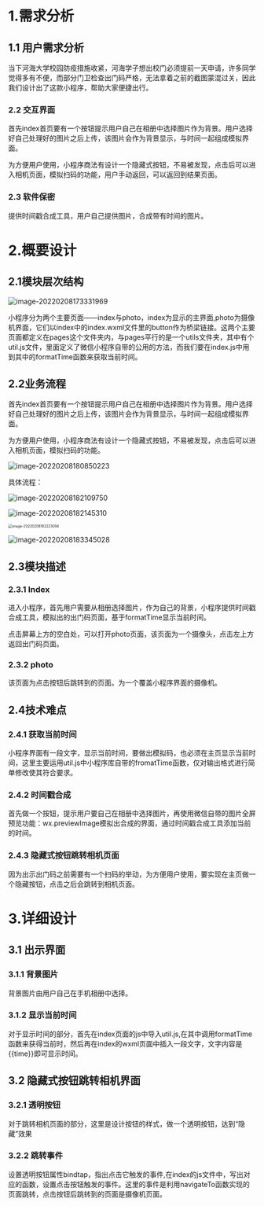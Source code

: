 # 1.需求分析

## 1.1 用户需求分析

当下河海大学校园防疫措施收紧，河海学子想出校门必须提前一天申请，许多同学觉得多有不便，而部分门卫检查出门码严格，无法拿着之前的截图蒙混过关，因此我们设计出了这款小程序，帮助大家便捷出行。

### 2.2 交互界面

首先index首页要有一个按钮提示用户自己在相册中选择图片作为背景。用户选择好自己处理好的图片之后上传，该图片会作为背景显示，与时间一起组成模拟界面。

为方便用户使用，小程序商法有设计一个隐藏式按钮，不易被发现，点击后可以进入相机页面，模拟扫码的功能，用户手动返回，可以返回到结果页面。

### 2.3 软件保密

提供时间戳合成工具，用户自己提供图片，合成带有时间的图片。

# 2.概要设计

## 2.1模块层次结构

![image-20220208173331969](C:\Users\10203\AppData\Roaming\Typora\typora-user-images\image-20220208173331969.png)





小程序分为两个主要页面——index与photo，index为显示的主界面,photo为摄像机界面，它们以index中的index.wxml文件里的button作为桥梁链接。这两个主要页面都定义在pages这个文件夹内，与pages平行的是一个utils文件夹，其中有个util.js文件，里面定义了微信小程序自带的公用的方法，而我们要在index.js中用到其中的formatTime函数来获取当前时间。

## 2.2业务流程

首先index首页要有一个按钮提示用户自己在相册中选择图片作为背景。用户选择好自己处理好的图片之后上传，该图片会作为背景显示，与时间一起组成模拟界面。

为方便用户使用，小程序商法有设计一个隐藏式按钮，不易被发现，点击后可以进入相机页面，模拟扫码的功能。



![image-20220208180850223](C:\Users\10203\AppData\Roaming\Typora\typora-user-images\image-20220208180850223.png)

具体流程：



![image-20220208182109750](C:\Users\10203\AppData\Roaming\Typora\typora-user-images\image-20220208182109750.png)

![image-20220208182145310](C:\Users\10203\AppData\Roaming\Typora\typora-user-images\image-20220208182145310.png)

<img src="C:\Users\10203\AppData\Roaming\Typora\typora-user-images\image-20220208182223094.png" alt="image-20220208182223094" style="zoom: 50%;" />



![image-20220208183345028](C:\Users\10203\AppData\Roaming\Typora\typora-user-images\image-20220208183345028.png)



## 2.3模块描述

### 2.3.1 Index

进入小程序，首先用户需要从相册选择图片，作为自己的背景，小程序提供时间戳合成工具，模拟出的出门码页面，基于formatTime显示当前时间。

点击屏幕上方的空白处，可以打开photo页面，该页面为一个摄像头，点击左上方返回出门码页面。

### 2.3.2 photo

该页面为点击按钮后跳转到的页面。为一个覆盖小程序界面的摄像机。

## 2.4技术难点

### 2.4.1 获取当前时间

小程序界面有一段文字，显示当前时间，要做出模拟码，也必须在主页显示当前时间，这里主要运用util.js中小程序库自带的fromatTime函数，仅对输出格式进行简单修改使其符合要求。

### 2.4.2 时间戳合成

首先做一个按钮，提示用户要自己在相册中选择图片，再使用微信自带的图片全屏预览功能：wx.previewImage模拟出合成的界面，通过时间戳合成工具添加当前的时间。

### 2.4.3 隐藏式按钮跳转相机页面

因为出示出门码之前需要有一个扫码的举动，为方便用户使用，要实现在主页做一个隐藏按钮，点击之后会跳转到相机页面。

# 3.详细设计

## 3.1 出示界面

### 3.1.1 背景图片

背景图片由用户自己在手机相册中选择。

### 3.1.2 显示当前时间

对于显示时间的部分，首先在index页面的js中导入util.js,在其中调用formatTime函数来获得当前时，然后再在index的wxml页面中插入一段文字，文字内容是{{time}}即可显示时间。

## 3.2 隐藏式按钮跳转相机界面

### 3.2.1 透明按钮

对于跳转相机页面的部分，这里是设计按钮的样式，做一个透明按钮，达到“隐藏”效果

### 3.2.2 跳转事件

设置透明按钮属性bindtap，指出点击它触发的事件,在index的js文件中，写出对应的函数，设置点击按钮触发的事件。这里的事件是利用navigateTo函数实现的页面跳转，点击按钮后跳转到的页面是摄像机页面。
